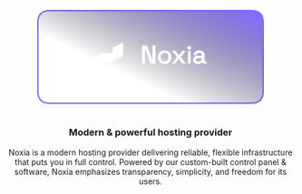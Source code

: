 <br>
<div align="center">
  <img src="https://github.com/NoxiaCloud/branding/blob/main/misc/discord_banner.png?raw=true" width="400" valign="middle"><br><br>
</div>

<h3 align="center">Modern & powerful hosting provider</h3>
<p align="center">
Noxia is a modern hosting provider delivering reliable, flexible infrastructure that puts you in full control. Powered by our custom-built control panel & software, Noxia emphasizes transparency, simplicity, and freedom for its users.
</p>
<br>
